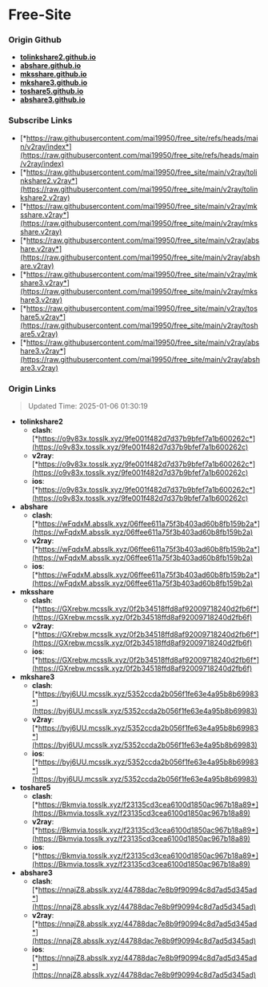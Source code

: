 # Free-Site

### Origin Github

- [**tolinkshare2.github.io**](https://github.com/tolinkshare2/tolinkshare2.github.io)
- [**abshare.github.io**](https://github.com/abshare/abshare.github.io)
- [**mksshare.github.io**](https://github.com/mksshare/mksshare.github.io)
- [**mkshare3.github.io**](https://github.com/mkshare3/mkshare3.github.io)
- [**toshare5.github.io**](https://github.com/toshare5/toshare5.github.io)
- [**abshare3.github.io**](https://github.com/abshare3/abshare3.github.io)

### Subscribe Links

- [*https://raw.githubusercontent.com/mai19950/free_site/refs/heads/main/v2ray/index*](https://raw.githubusercontent.com/mai19950/free_site/refs/heads/main/v2ray/index)
- [*https://raw.githubusercontent.com/mai19950/free_site/main/v2ray/tolinkshare2.v2ray*](https://raw.githubusercontent.com/mai19950/free_site/main/v2ray/tolinkshare2.v2ray)
- [*https://raw.githubusercontent.com/mai19950/free_site/main/v2ray/mksshare.v2ray*](https://raw.githubusercontent.com/mai19950/free_site/main/v2ray/mksshare.v2ray)
- [*https://raw.githubusercontent.com/mai19950/free_site/main/v2ray/abshare.v2ray*](https://raw.githubusercontent.com/mai19950/free_site/main/v2ray/abshare.v2ray)
- [*https://raw.githubusercontent.com/mai19950/free_site/main/v2ray/mkshare3.v2ray*](https://raw.githubusercontent.com/mai19950/free_site/main/v2ray/mkshare3.v2ray)
- [*https://raw.githubusercontent.com/mai19950/free_site/main/v2ray/toshare5.v2ray*](https://raw.githubusercontent.com/mai19950/free_site/main/v2ray/toshare5.v2ray)
- [*https://raw.githubusercontent.com/mai19950/free_site/main/v2ray/abshare3.v2ray*](https://raw.githubusercontent.com/mai19950/free_site/main/v2ray/abshare3.v2ray)

### Origin Links

> Updated Time: 2025-01-06 01:30:19

- **tolinkshare2**
  - **clash**: [*https://o9v83x.tosslk.xyz/9fe001f482d7d37b9bfef7a1b600262c*](https://o9v83x.tosslk.xyz/9fe001f482d7d37b9bfef7a1b600262c)
  - **v2ray**: [*https://o9v83x.tosslk.xyz/9fe001f482d7d37b9bfef7a1b600262c*](https://o9v83x.tosslk.xyz/9fe001f482d7d37b9bfef7a1b600262c)
  - **ios**: [*https://o9v83x.tosslk.xyz/9fe001f482d7d37b9bfef7a1b600262c*](https://o9v83x.tosslk.xyz/9fe001f482d7d37b9bfef7a1b600262c)
- **abshare**
  - **clash**: [*https://wFqdxM.absslk.xyz/06ffee611a75f3b403ad60b8fb159b2a*](https://wFqdxM.absslk.xyz/06ffee611a75f3b403ad60b8fb159b2a)
  - **v2ray**: [*https://wFqdxM.absslk.xyz/06ffee611a75f3b403ad60b8fb159b2a*](https://wFqdxM.absslk.xyz/06ffee611a75f3b403ad60b8fb159b2a)
  - **ios**: [*https://wFqdxM.absslk.xyz/06ffee611a75f3b403ad60b8fb159b2a*](https://wFqdxM.absslk.xyz/06ffee611a75f3b403ad60b8fb159b2a)
- **mksshare**
  - **clash**: [*https://GXrebw.mcsslk.xyz/0f2b34518ffd8af92009718240d2fb6f*](https://GXrebw.mcsslk.xyz/0f2b34518ffd8af92009718240d2fb6f)
  - **v2ray**: [*https://GXrebw.mcsslk.xyz/0f2b34518ffd8af92009718240d2fb6f*](https://GXrebw.mcsslk.xyz/0f2b34518ffd8af92009718240d2fb6f)
  - **ios**: [*https://GXrebw.mcsslk.xyz/0f2b34518ffd8af92009718240d2fb6f*](https://GXrebw.mcsslk.xyz/0f2b34518ffd8af92009718240d2fb6f)
- **mkshare3**
  - **clash**: [*https://byj6UU.mcsslk.xyz/5352ccda2b056f1fe63e4a95b8b69983*](https://byj6UU.mcsslk.xyz/5352ccda2b056f1fe63e4a95b8b69983)
  - **v2ray**: [*https://byj6UU.mcsslk.xyz/5352ccda2b056f1fe63e4a95b8b69983*](https://byj6UU.mcsslk.xyz/5352ccda2b056f1fe63e4a95b8b69983)
  - **ios**: [*https://byj6UU.mcsslk.xyz/5352ccda2b056f1fe63e4a95b8b69983*](https://byj6UU.mcsslk.xyz/5352ccda2b056f1fe63e4a95b8b69983)
- **toshare5**
  - **clash**: [*https://Bkmvia.tosslk.xyz/f23135cd3cea6100d1850ac967b18a89*](https://Bkmvia.tosslk.xyz/f23135cd3cea6100d1850ac967b18a89)
  - **v2ray**: [*https://Bkmvia.tosslk.xyz/f23135cd3cea6100d1850ac967b18a89*](https://Bkmvia.tosslk.xyz/f23135cd3cea6100d1850ac967b18a89)
  - **ios**: [*https://Bkmvia.tosslk.xyz/f23135cd3cea6100d1850ac967b18a89*](https://Bkmvia.tosslk.xyz/f23135cd3cea6100d1850ac967b18a89)
- **abshare3**
  - **clash**: [*https://nnajZ8.absslk.xyz/44788dac7e8b9f90994c8d7ad5d345ad*](https://nnajZ8.absslk.xyz/44788dac7e8b9f90994c8d7ad5d345ad)
  - **v2ray**: [*https://nnajZ8.absslk.xyz/44788dac7e8b9f90994c8d7ad5d345ad*](https://nnajZ8.absslk.xyz/44788dac7e8b9f90994c8d7ad5d345ad)
  - **ios**: [*https://nnajZ8.absslk.xyz/44788dac7e8b9f90994c8d7ad5d345ad*](https://nnajZ8.absslk.xyz/44788dac7e8b9f90994c8d7ad5d345ad)
